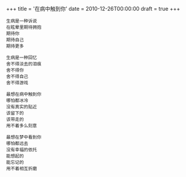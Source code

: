 +++
title = '在病中触到你'
date = 2010-12-26T00:00:00
draft = true
+++

```text
生病是一种诉说
在眩晕里期待拥抱
期待你
期待自己
期待更多

生病是一种回忆
舍不得淡去的泪痕
舍不得你
舍不得自己
舍不得游戏

最想在病中触到你
哪怕都冰冷
没有真实的贴近
该留下的
该带走的
用不着多么刻意

最想在梦中看到你
哪怕都远去
没有幸福的依托
能想起的
能忘记的
用不着相互折磨
```
